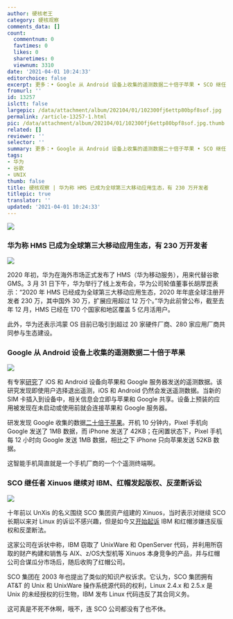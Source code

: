 ```yaml
---
author: 硬核老王
category: 硬核观察
comments_data: []
count:
  commentnum: 0
  favtimes: 0
  likes: 0
  sharetimes: 0
  viewnum: 3310
date: '2021-04-01 10:24:33'
editorchoice: false
excerpt: 更多：• Google 从 Android 设备上收集的遥测数据二十倍于苹果 • SCO 继任者 Xinuos 继续对 IBM、红帽发起版权、反垄断诉讼
fromurl: ''
id: 13257
islctt: false
largepic: /data/attachment/album/202104/01/102300fj6ettp80bpf8sof.jpg
permalink: /article-13257-1.html
pic: /data/attachment/album/202104/01/102300fj6ettp80bpf8sof.jpg.thumb.jpg
related: []
reviewer: ''
selector: ''
summary: 更多：• Google 从 Android 设备上收集的遥测数据二十倍于苹果 • SCO 继任者 Xinuos 继续对 IBM、红帽发起版权、反垄断诉讼
tags:
- 华为
- 谷歌
- UNIX
thumb: false
title: 硬核观察 | 华为称 HMS 已成为全球第三大移动应用生态，有 230 万开发者
titlepic: true
translator: ''
updated: '2021-04-01 10:24:33'
---
```


![](/data/attachment/album/202104/01/102300fj6ettp80bpf8sof.jpg)


### 华为称 HMS 已成为全球第三大移动应用生态，有 230 万开发者


![](/data/attachment/album/202104/01/102325b9830oz3onzltoz3.jpg)


2020 年初，华为在海外市场正式发布了 HMS（华为移动服务），用来代替谷歌 GMS。3 月 31 日下午，华为举行了线上发布会，华为公司轮值董事长胡厚崑表示：“2020 年 HMS 已经成为全球第三大移动应用生态，2020 年年底全球注册开发者 230 万，其中国外 30 万，扩展应用超过 12 万个。”华为此前曾公布，截至去年 12 月，HMS 已经在 170 个国家和地区覆盖 5 亿月活用户。


此外，华为还表示鸿蒙 OS 目前已吸引到超过 20 家硬件厂商、280 家应用厂商共同参与生态建设。


### Google 从 Android 设备上收集的遥测数据二十倍于苹果


![](/data/attachment/album/202104/01/102358l2w1lo1hx5d5h52h.jpg)


有专家[研究](https://www.scss.tcd.ie/doug.leith/apple_google.pdf "https://www.scss.tcd.ie/doug.leith/apple_google.pdf")了 iOS 和 Android 设备向苹果和 Google 服务器发送的遥测数据。该研究发现即使用户选择退出遥测，iOS 和 Android 仍然会发送遥测数据。当新的 SIM 卡插入到设备中，相关信息会立即与苹果和 Google 共享。设备上预装的应用被发现在未启动或使用前就会连接苹果和 Google 服务器。


研发发现 Google 收集的数据[二十倍于苹果](https://therecord.media/google-collects-20-times-more-telemetry-from-android-devices-than-apple-from-ios/ "https://therecord.media/google-collects-20-times-more-telemetry-from-android-devices-than-apple-from-ios/")。开机 10 分钟内，Pixel 手机向 Google 发送了 1MB 数据，而 iPhone 发送了 42KB；在闲置状态下，Pixel 手机每 12 小时向 Google 发送 1MB 数据，相比之下 iPhone 只向苹果发送 52KB 数据。


这智能手机简直就是一个手机厂商的一个个遥测终端啊。


### SCO 继任者 Xinuos 继续对 IBM、红帽发起版权、反垄断诉讼


![](/data/attachment/album/202104/01/102412vhfn364slnf2ol67.jpg)


十年前以 UnXis 的名义围绕 SCO 集团资产组建的 Xinuos，当时表示对继续 SCO 长期以来对 Linux 的诉讼不感兴趣，但是如今又[开始起诉](https://www.theregister.com/2021/03/31/ibm_redhat_xinuos/ "https://www.theregister.com/2021/03/31/ibm_redhat_xinuos/") IBM 和红帽涉嫌违反版权和反垄断法。


这家公司在诉状中称，IBM 窃取了 UnixWare 和 OpenServer 代码，并利用所窃取的财产构建和销售与 AIX、z/OS大型机等 Xinuos 本身竞争的产品，并与红帽公司合谋瓜分市场后，随后收购了红帽公司。


SCO 集团在 2003 年也提出了类似的知识产权诉求。它认为，SCO 集团拥有 AT&T 的 Unix 和 UnixWare 操作系统源代码的权利，Linux 2.4.x 和 2.5.x 是 Unix 的未经授权的衍生物，IBM 发布 Linux 代码违反了其合同义务。


这可真是不死不休啊，哦不，连 SCO 公司都没有了也不休。